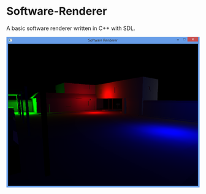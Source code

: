 # Software-Renderer

A basic software renderer written in C++ with SDL.

![alt text](rasterizer.png)
